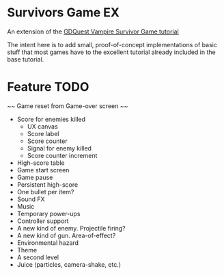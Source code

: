 # Survivors Game EX
An extension of the [GDQuest Vampire Survivor Game tutorial](https://www.youtube.com/watch?v=GwCiGixlqiU)

The intent here is to add small, proof-of-concept implementations of basic stuff that most games
have to the excellent tutorial already included in the base tutorial.

# Feature TODO
~~ Game reset from Game-over screen ~~
* Score for enemies killed
	* UX canvas
	* Score label
	* Score counter
	* Signal for enemy killed
	* Score counter increment
* High-score table
* Game start screen
* Game pause
* Persistent high-score
* One bullet per item?
* Sound FX
* Music
* Temporary power-ups
* Controller support
* A new kind of enemy. Projectile firing?
* A new kind of gun. Area-of-effect?
* Environmental hazard
* Theme
* A second level
* Juice (particles, camera-shake, etc.)

